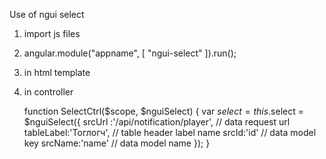Use of ngui select
1. import js files
    <script src="/ngui/select/select.js"></script>

2.
    angular.module("appname", [
        "ngui-select"
    ]).run();

3. in html template 

    <div ngui-select="SelectCtrl.$select"></div>

4. in controller

    function SelectCtrl($scope, $nguiSelect) {
        var $select = this.$select = $nguiSelect({
          srcUrl :'/api/notification/player', // data request url
          tableLabel:'Тоглогч',                 // table header label name
          srcId:'id'                          // data model key
          srcName:'name'                          // data model name
        });
    }
